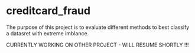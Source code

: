 # creditcard_fraud

The purpose of this project is to evaluate different methods to best classify a datasret with extreme imblance.

CURRENTLY WORKING ON OTHER PROJECT - WILL RESUME SHORTLY !!!
